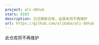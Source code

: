 ```yaml
---
project: ali-dbhub
stars: 8103
description: 已迁移新仓库，此版本将不再维护
url: https://github.com/alibaba/ali-dbhub
---
```


此仓库将不再维护
